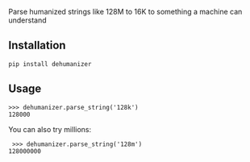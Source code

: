 Parse humanized strings like 128M to 16K to something a machine can understand

## Installation

    pip install dehumanizer

## Usage

    >>> dehumanizer.parse_string('128k')
    128000

 You can also try millions:

     >>> dehumanizer.parse_string('128m')
    128000000
